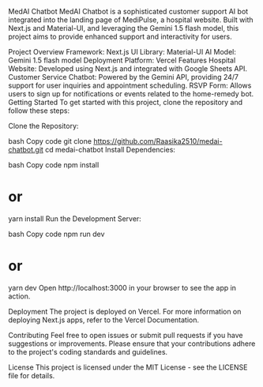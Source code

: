 MedAI Chatbot
MedAI Chatbot is a sophisticated customer support AI bot integrated into the landing page of MediPulse, a hospital website. Built with Next.js and Material-UI, and leveraging the Gemini 1.5 flash model, this project aims to provide enhanced support and interactivity for users.

Project Overview
Framework: Next.js
UI Library: Material-UI
AI Model: Gemini 1.5 flash model
Deployment Platform: Vercel
Features
Hospital Website: Developed using Next.js and integrated with Google Sheets API.
Customer Service Chatbot: Powered by the Gemini API, providing 24/7 support for user inquiries and appointment scheduling.
RSVP Form: Allows users to sign up for notifications or events related to the home-remedy bot.
Getting Started
To get started with this project, clone the repository and follow these steps:

Clone the Repository:

bash
Copy code
git clone https://github.com/Raasika2510/medai-chatbot.git
cd medai-chatbot
Install Dependencies:

bash
Copy code
npm install
# or
yarn install
Run the Development Server:

bash
Copy code
npm run dev
# or
yarn dev
Open http://localhost:3000 in your browser to see the app in action.

Deployment
The project is deployed on Vercel. For more information on deploying Next.js apps, refer to the Vercel Documentation.

Contributing
Feel free to open issues or submit pull requests if you have suggestions or improvements. Please ensure that your contributions adhere to the project's coding standards and guidelines.

License
This project is licensed under the MIT License - see the LICENSE file for details.

 

